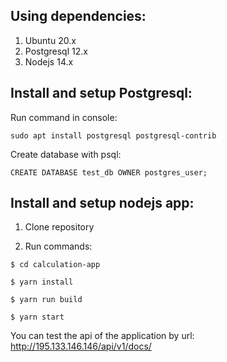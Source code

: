 ## Using dependencies:
1. Ubuntu 20.x
2. Postgresql 12.x
3. Nodejs 14.x

## Install and setup Postgresql:
Run command in console: 
``` 
sudo apt install postgresql postgresql-contrib
``` 
Create database with psql:
``` 
CREATE DATABASE test_db OWNER postgres_user;
```
## Install and setup nodejs app:
1) Clone repository

2) Run commands:
```
$ cd calculation-app
```
```
$ yarn install
```
```
$ yarn run build
```
```
$ yarn start
```
 
You can test the api of the application by url: http://195.133.146.146/api/v1/docs/
